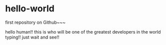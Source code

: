 # hello-world
first repository on Github~~~

hello human!!
this is who will be one of the greatest developers in the world typing!!
just wait and see!!
